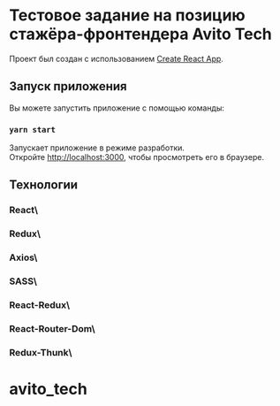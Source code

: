 # Тестовое задание на позицию стажёра-фронтендера Avito Tech

Проект был создан с использованием [Create React App](https://github.com/facebook/create-react-app).

## Запуск приложения

Вы можете запустить приложение с помощью команды:

### `yarn start`

Запускает приложение в режиме разработки.\
Откройте [http://localhost:3000](http://localhost:3000), чтобы просмотреть его в браузере.

## Технологии

### React\
### Redux\
### Axios\
### SASS\
### React-Redux\
### React-Router-Dom\
### Redux-Thunk\

# avito_tech
